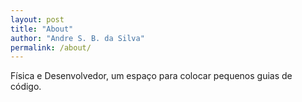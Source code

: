 ```yaml
---
layout: post
title: "About"
author: "Andre S. B. da Silva"
permalink: /about/
---
```


Física e Desenvolvedor, um espaço para colocar pequenos guias de código.
